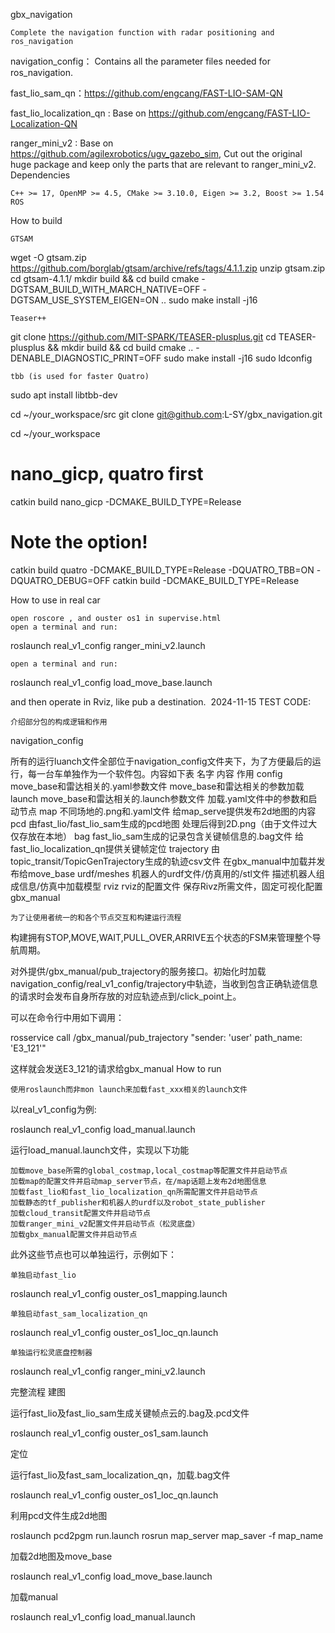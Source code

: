 
gbx_navigation

    Complete the navigation function with radar positioning and ros_navigation

navigation_config： Contains all the parameter files needed for ros_navigation.

fast_lio_sam_qn：https://github.com/engcang/FAST-LIO-SAM-QN

fast_lio_localization_qn : Base on https://github.com/engcang/FAST-LIO-Localization-QN

ranger_mini_v2 : Base on https://github.com/agilexrobotics/ugv_gazebo_sim, Cut out the original huge package and keep only the parts that are relevant to ranger_mini_v2.
Dependencies

    C++ >= 17, OpenMP >= 4.5, CMake >= 3.10.0, Eigen >= 3.2, Boost >= 1.54
    ROS

How to build

    GTSAM

wget -O gtsam.zip https://github.com/borglab/gtsam/archive/refs/tags/4.1.1.zip
unzip gtsam.zip
cd gtsam-4.1.1/
mkdir build && cd build
cmake -DGTSAM_BUILD_WITH_MARCH_NATIVE=OFF -DGTSAM_USE_SYSTEM_EIGEN=ON ..
sudo make install -j16

    Teaser++

git clone https://github.com/MIT-SPARK/TEASER-plusplus.git
cd TEASER-plusplus && mkdir build && cd build
cmake .. -DENABLE_DIAGNOSTIC_PRINT=OFF
sudo make install -j16
sudo ldconfig

    tbb (is used for faster Quatro)

sudo apt install libtbb-dev

cd ~/your_workspace/src
git clone git@github.com:L-SY/gbx_navigation.git

cd ~/your_workspace
# nano_gicp, quatro first
catkin build nano_gicp -DCMAKE_BUILD_TYPE=Release
# Note the option!
catkin build quatro -DCMAKE_BUILD_TYPE=Release -DQUATRO_TBB=ON -DQUATRO_DEBUG=OFF
catkin build -DCMAKE_BUILD_TYPE=Release

How to use in real car

    open roscore , and ouster os1 in supervise.html
    open a terminal and run:

roslaunch real_v1_config ranger_mini_v2.launch

    open a terminal and run:

roslaunch real_v1_config load_move_base.launch

and then operate in Rviz, like pub a destination. ​
2024-11-15 TEST
CODE:

    介绍部分包的构成逻辑和作用

navigation_config

所有的运行luanch文件全部位于navigation_config文件夹下，为了方便最后的运行，每一台车单独作为一个软件包。内容如下表
名字 	内容 	作用
config 	move_base和雷达相关的.yaml参数文件 	move_base和雷达相关的参数加载
launch 	move_base和雷达相关的.launch参数文件 	加载.yaml文件中的参数和启动节点
map 	不同场地的.png和.yaml文件 	给map_serve提供发布2d地图的内容
pcd 	由fast_lio/fast_lio_sam生成的pcd地图 	处理后得到2D.png（由于文件过大仅存放在本地）
bag 	fast_lio_sam生成的记录包含关键帧信息的.bag文件 	给fast_lio_localization_qn提供关键帧定位
trajectory 	由topic_transit/TopicGenTrajectory生成的轨迹csv文件 	在gbx_manual中加载并发布给move_base
urdf/meshes 	机器人的urdf文件/仿真用的/stl文件 	描述机器人组成信息/仿真中加载模型
rviz 	rviz的配置文件 	保存Rivz所需文件，固定可视化配置
gbx_manual

    为了让使用者统一的和各个节点交互和构建运行流程

构建拥有STOP,MOVE,WAIT,PULL_OVER,ARRIVE五个状态的FSM来管理整个导航周期。

对外提供/gbx_manual/pub_trajectory的服务接口。初始化时加载navigation_config/real_v1_config/trajectory中轨迹，当收到包含正确轨迹信息的请求时会发布自身所存放的对应轨迹点到/click_point上。

可以在命令行中用如下调用：

rosservice call /gbx_manual/pub_trajectory "sender: 'user' path_name: 'E3_121'"

这样就会发送E3_121的请求给gbx_manual
How to run

    使用roslaunch而非mon launch来加载fast_xxx相关的launch文件

以real_v1_config为例:

roslaunch real_v1_config load_manual.launch

运行load_manual.launch文件，实现以下功能

    加载move_base所需的global_costmap,local_costmap等配置文件并启动节点
    加载map的配置文件并启动map_server节点，在/map话题上发布2d地图信息
    加载fast_lio和fast_lio_localization_qn所需配置文件并启动节点
    加载静态的tf_publisher和机器人的urdf以及robot_state_publisher
    加载cloud_transit配置文件并启动节点
    加载ranger_mini_v2配置文件并启动节点（松灵底盘）
    加载gbx_manual配置文件并启动节点

此外这些节点也可以单独运行，示例如下：

    单独启动fast_lio

roslaunch real_v1_config ouster_os1_mapping.launch

    单独启动fast_sam_localization_qn

roslaunch real_v1_config ouster_os1_loc_qn.launch

    单独运行松灵底盘控制器

roslaunch real_v1_config ranger_mini_v2.launch

完整流程
建图

运行fast_lio及fast_lio_sam生成关键帧点云的.bag及.pcd文件

roslaunch real_v1_config ouster_os1_sam.launch

定位

运行fast_lio及fast_sam_localization_qn，加载.bag文件

roslaunch real_v1_config ouster_os1_loc_qn.launch

利用pcd文件生成2d地图

roslaunch pcd2pgm run.launch
rosrun map_server map_saver -f map_name

加载2d地图及move_base

roslaunch real_v1_config load_move_base.launch

加载manual

roslaunch real_v1_config load_manual.launch

